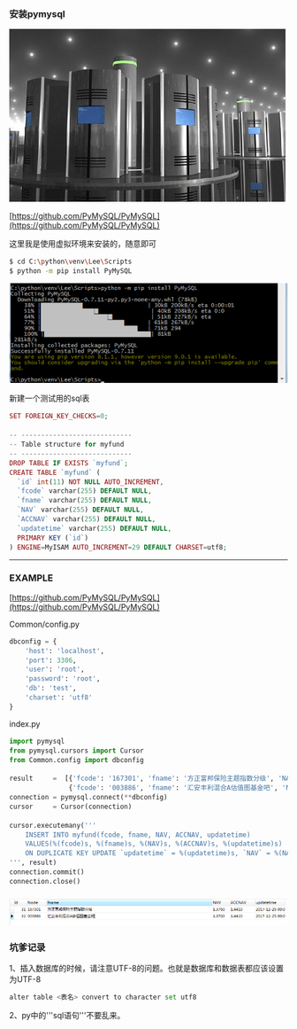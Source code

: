 ### 安装pymysql

![](/assets/asdqweqweqwedffsimport.png)

[https://github.com/PyMySQL/PyMySQL](https://github.com/PyMySQL/PyMySQL)

这里我是使用虚拟环境来安装的，随意即可

```bash
$ cd C:\python\venv\Lee\Scripts
$ python -m pip install PyMySQL
```

![](/assets/12312315124import.png)

新建一个测试用的sql表

```php
SET FOREIGN_KEY_CHECKS=0;

-- ----------------------------
-- Table structure for myfund
-- ----------------------------
DROP TABLE IF EXISTS `myfund`;
CREATE TABLE `myfund` (
  `id` int(11) NOT NULL AUTO_INCREMENT,
  `fcode` varchar(255) DEFAULT NULL,
  `fname` varchar(255) DEFAULT NULL,
  `NAV` varchar(255) DEFAULT NULL,
  `ACCNAV` varchar(255) DEFAULT NULL,
  `updatetime` varchar(255) DEFAULT NULL,
  PRIMARY KEY (`id`)
) ENGINE=MyISAM AUTO_INCREMENT=29 DEFAULT CHARSET=utf8;
```

---

### EXAMPLE

[https://github.com/PyMySQL/PyMySQL](https://github.com/PyMySQL/PyMySQL)

Common/config.py

```py
dbconfig = {
    'host': 'localhost',
    'port': 3306,
    'user': 'root',
    'password': 'root',
    'db': 'test',
    'charset': 'utf8'
}
```

index.py

```py
import pymysql
from pymysql.cursors import Cursor
from Common.config import dbconfig

result     =  [{'fcode': '167301', 'fname': '方正富邦保险主题指数分级', 'NAV': '1.3760', 'ACCNAV': '1.4410', 'updatetime': '2017-12-25 00:00:00'},
               {'fcode': '003886', 'fname': '汇安丰利混合A估值图基金吧', 'NAV': '1.3760', 'ACCNAV': '1.4410', 'updatetime': '2017-12-25 00:00:00'}]
connection = pymysql.connect(**dbconfig)
cursor     = Cursor(connection)

cursor.executemany('''
    INSERT INTO myfund(fcode, fname, NAV, ACCNAV, updatetime) 
    VALUES(%(fcode)s, %(fname)s, %(NAV)s, %(ACCNAV)s, %(updatetime)s)
    ON DUPLICATE KEY UPDATE `updatetime` = %(updatetime)s, `NAV` = %(NAV)s, `ACCNAV` = %(ACCNAV)s
''', result)
connection.commit()
connection.close()
```

### ![](/assets/24474686767import.png)

### 坑爹记录

1、插入数据库的时候，请注意UTF-8的问题。也就是数据库和数据表都应该设置为UTF-8

```py
alter table <表名> convert to character set utf8
```

2、py中的'''sql语句'''不要乱来。

